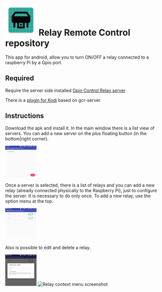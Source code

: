 # <img alt="RRC" title="Relay Remote Control" src="./app/src/main/ic_launcher-web.png" width="100" height="100"> Relay Remote Control repository
This app for android, allow you to turn ON/OFF a relay connected to a raspberry Pi by a Gpio port.

## Required
Require the server side installed [Gpio Control Relay server](https://github.com/nearlg/gcr-server).

There is a [plugin for Kodi](https://github.com/nearlg/script.service.relay) based on gcr-server.

## Instructions
Download the apk and install it.
In the main window there is a list view of servers. You can add a new server on the _plus_ floating 
button (in the bottom|right corner).

<img alt="List of server screenshot" title="List of server screenshot" src="./doc/server-list.png" width="100" height="100">

Once a server is selected, there is a list of relays and you can add a new relay (already connected 
physically to the Raspberry Pi), just to configure the server. It is necessary to do only once.
To add a new relay, use the option menu at the top.

<img alt="List of relays screenshot" title="List of relays screenshot" src="./doc/relay-list.png" width="100" height="100">

Also is possible to edit and delete a relay.

<img alt="Relay adding form screenshot" title="Relay adding form screenshot" src="./doc/add-relay.png" width="100" height="100">
<img alt="Relay context menu screenshot" title="Relay context menu screenshot" src="./doc/relay-context.menu.png" width="100" height="100">
